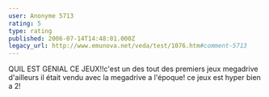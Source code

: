 ```yaml
---
user: Anonyme 5713
rating: 5
type: rating
published: 2006-07-14T14:48:01.000Z
legacy_url: http://www.emunova.net/veda/test/1076.htm#comment-5713
---
```

QUIL EST GENIAL CE JEUX!!c'est un des tout des premiers jeux megadrive d'ailleurs il était vendu avec la megadrive a l'époque!
ce jeux est hyper bien a 2!